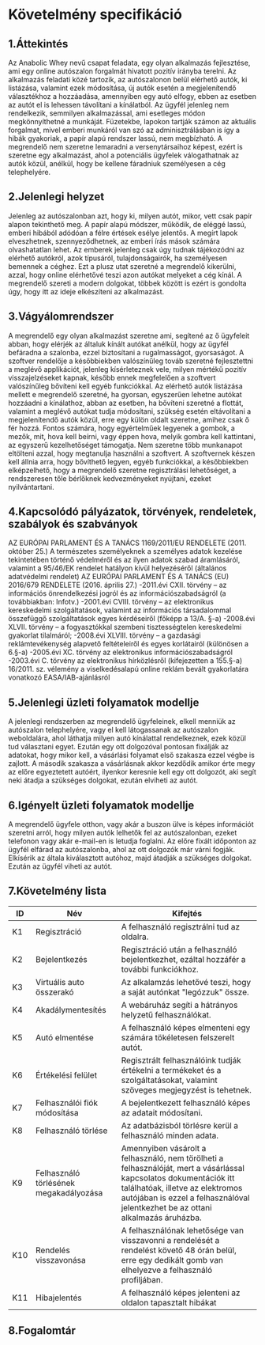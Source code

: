 # Követelmény specifikáció

## 1.Áttekintés

Az Anabolic Whey nevű csapat feladata, egy olyan alkalmazás fejlesztése, ami egy online autószalon forgalmát hivatott pozitív irányba terelni. Az alkalmazás feladati közé tartozik, az autószalonon belül elérhető autók, ki listázása, valamint ezek módosítása, új autók esetén a megjelenítendő választékhoz a hozzáadása, amennyiben egy autó elfogy, ebben az esetben az autót el is lehessen távolítani a kínálatból. Az ügyfél jelenleg nem rendelkezik, semmilyen alkalmazással, ami esetleges módon megkönnyíthetné a munkáját. Füzetekbe, lapokon tartják számon az aktuális forgalmat, mivel emberi munkáról van szó az adminisztrálásban is így a hibák gyakoriak, a papír alapú rendszer lassú, nem megbízható. A megrendelő nem szeretne lemaradni a versenytársaihoz képest, ezért is szeretne egy alkalmazást, ahol a potenciális ügyfelek válogathatnak az autók közül, anélkül, hogy be kellene fáradniuk személyesen a cég telephelyére. 

## 2.Jelenlegi helyzet

Jelenleg az autószalonban azt, hogy ki, milyen autót, mikor, vett csak papír alapon tekinthető meg. A papír alapú módszer, működik, de eléggé lassú, emberi hibából adódóan a félre értések esélye jelentős. A megírt lapok elveszhetnek, szennyeződhetnek, az emberi írás mások számára olvashatatlan lehet. Az emberek jelenleg csak úgy tudnak tájékozódni az elérhető autókról, azok típusáról, tulajdonságairók, ha személyesen bemennek a céghez. Ezt a plusz utat szeretné a megrendelő kikerülni, azzal, hogy online elérhetővé teszi azon autókat melyeket a cég kínál. A megrendelő szereti a modern dolgokat, többek között is ezért is gondolta úgy, hogy itt az ideje elkészíteni az alkalmazást.

## 3.Vágyálomrendszer

A megrendelő egy olyan alkalmazást szeretne ami, segítené az ő ügyfeleit abban, hogy elérjék az általuk kínált autókat anélkül, hogy az ügyfél befáradna a szalonba, ezzel biztosítani a rugalmasságot, gyorsaságot. A szoftver rendelője a későbbiekben valószínűleg továb szeretné fejlesztettni a meglévő applikációt, jelenleg kísérleteznek vele, milyen mértékű pozitív visszajelzéseket kapnak, később ennek megfelelően a szoftvert valószínűleg bővíteni kell egyéb funkciókkal. Az elérhető autók listázása mellett e megrendelő szeretné, ha gyorsan, egyszerűen lehetne autókat hozzáadni a kínálathoz, abban az esetben, ha bővíteni szeretné a flottát, valamint a meglévő autókat tudja módosítani, szükség esetén eltávolítani a megjelenítendő autók közül, erre egy külön oldalt szeretne, amihez csak ő fér hozzá. Fontos számára, hogy egyértelműek legyenek a gombok, a mezők, mit, hova kell beírni, vagy éppen hova, melyik gombra kell kattintani, az egyszerű kezelhetőséget támogatja. Nem szeretne több munkanapot eltölteni azzal, hogy megtanulja használni a szoftvert. A szoftvernek készen kell állnia arra, hogy bővíthető legyen, egyéb funkciókkal, a későbbiekben elképzelhető, hogy a megrendelő szeretne regisztrálási lehetőséget, a rendszeresen tőle bérlőknek kedvezményeket nyújtani, ezeket nyilvántartani.

## 4.Kapcsolódó pályázatok, törvények, rendeletek, szabályok és szabványok

AZ EURÓPAI PARLAMENT ÉS A TANÁCS 1169/2011/EU RENDELETE (2011. október 25.)  A természetes személyeknek a személyes adatok kezelése tekintetében történő védelméről és az ilyen adatok szabad áramlásáról, valamint a 95/46/EK rendelet hatályon kívül helyezéséről (általános adatvédelmi rendelet) AZ EURÓPAI PARLAMENT ÉS A TANÁCS (EU) 2016/679 RENDELETE (2016. április 27.)
	-2011.évi CXII. törvény – az információs önrendelkezési jogról és az információszabadságról (a továbbiakban: Infotv.)
	-2001.évi CVIII. törvény – az elektronikus kereskedelmi szolgáltatások, valamint az információs társadalommal összefüggő szolgáltatások egyes kérdéseiről (főképp a 13/A. §-a)
	-2008.évi XLVII. törvény – a fogyasztókkal szembeni tisztességtelen kereskedelmi gyakorlat tilalmáról;
	-2008.évi XLVIII. törvény – a gazdasági reklámtevékenység alapvető feltételeiről és egyes korlátairól (különösen a 6.§-a)
	-2005.évi XC. törvény az elektronikus információszabadságról
	-2003.évi C. törvény az elektronikus hírközlésről (kifejezetten a 155.§-a)
	16/2011. sz. vélemény a viselkedésalapú online reklám bevált gyakorlatára vonatkozó EASA/IAB-ajánlásról
	
## 5.Jelenlegi üzleti folyamatok modellje

A jelenlegi rendszerben az megrendelő ügyfeleinek, elkell menniük az autószalon telephelyére, vagy el kell látogassanak az autószalon  weboldalára, ahol láthatja milyen autó kínálattal rendelkeznek, ezek közül tud választani egyet. Ezután egy ott dolgozóval pontosan fixálják az adatokat, hogy mikor kell, a vásárlási folyamat első szakasza ezzel végbe is zajlott. A második szakasza a vásárlásnak akkor kezdődik amikor érte megy az előre egyeztetett autóért, ilyenkor keresnie kell egy ott dolgozót, aki segít neki átadja a szükséges dolgokat, ezután elviheti az autót.

## 6.Igényelt üzleti folyamatok modellje

A megrendelő ügyfele otthon, vagy akár a buszon ülve is képes információt szeretni arról, hogy milyen autók lelhetők fel az autószalonban, ezeket telefonon vagy akár e-mail-en is letudja foglalni. Az előre fixált időponton az ügyfél elfárad az autószalonba, ahol az ott dolgozók már várni fogják. Elkísérik az általa kiválasztott autóhoz, majd átadják a szükséges dolgokat. Ezután az ügyfél viheti az autót.

## 7.Követelmény lista

ID | Név | Kifejtés
    -- | --- | --------
    K1 | Regisztráció | A felhasználó regisztrálni tud az oldalra.
    K2 | Bejelentkezés | Regisztráció után a felhasználó bejelentkezhet, ezáltal hozzáfér a további funkciókhoz.
    K3 | Virtuális auto összerakó | Az alkalamzás lehetővé teszi, hogy a saját autónkat "legózzuk" össze.
    K4 | Akadálymentesítés | A webáruház segíti a hátrányos helyzetű felhasználókat.
    K5 | Autó elmentése | A felhasználó képes elmenteni egy számára tökéletesen felszerelt autót.
    K6 | Értékelési felület | Regisztrált felhasználóink tudják értékelni a termékeket és a szolgáltatásokat, valamint szöveges megjegyzést is tehetnek.
    K7 | Felhasználói fiók módosítása | A bejelentkezett felhasználó képes az adatait módosítani.
    K8 | Felhasználó törlése | Az adatbázisból törlésre kerül a felhasználó minden adata.
    K9 | Felhasználó törlésének megakadályozása | Amennyiben vásárolt a felhasználó, nem törölheti a felhasználóját, mert a vásárlással kapcsolatos dokumentációk itt találhatóak, illetve az elektromos autójában is ezzel a felhasználóval jelentkezhet be az ottani alkalmazás áruházba.
    K10 | Rendelés visszavonása | A felhasználónak lehetősége van visszavonni a rendelését a rendelést követő 48 órán belül, erre egy dedikált gomb van elhelyezve a felhasználó profiljában.
    K11 | Hibajelentés | A felhasználó képes jelenteni az oldalon tapasztalt hibákat
	
## 8.Fogalomtár